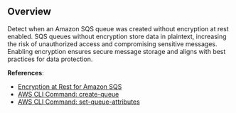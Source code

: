 ## Overview

Detect when an Amazon SQS queue was created without encryption at rest enabled. SQS queues without encryption store data in plaintext, increasing the risk of unauthorized access and compromising sensitive messages. Enabling encryption ensures secure message storage and aligns with best practices for data protection.

**References**:
- [Encryption at Rest for Amazon SQS](https://docs.aws.amazon.com/AWSSimpleQueueService/latest/SQSDeveloperGuide/sqs-server-side-encryption.html)
- [AWS CLI Command: create-queue](https://docs.aws.amazon.com/cli/latest/reference/sqs/create-queue.html)
- [AWS CLI Command: set-queue-attributes](https://docs.aws.amazon.com/cli/latest/reference/sqs/set-queue-attributes.html)

